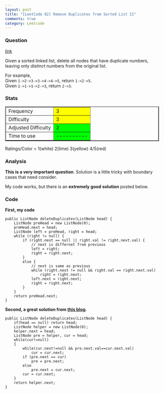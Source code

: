 ```yaml
---
layout: post
title: "[LeetCode 82] Remove Duplicates from Sorted List II"
comments: true
category: Leetcode
---
```


### Question

[link](https://oj.leetcode.com/problems/remove-duplicates-from-sorted-list-ii/)

<div class="question-content">
            <p></p><p>
Given a sorted linked list, delete all nodes that have duplicate numbers, leaving only <i>distinct</i> numbers from the original list.
</p>
<p>
For example,<br>
Given <code>1-&gt;2-&gt;3-&gt;3-&gt;4-&gt;4-&gt;5</code>, return <code>1-&gt;2-&gt;5</code>.<br>
Given <code>1-&gt;1-&gt;1-&gt;2-&gt;3</code>, return <code>2-&gt;3</code>.
</p><p></p>
          </div>

### Stats

<table border="2">
	<tr>
		<td>Frequency</td>
		<td bgcolor="yellow">3</td>
	</tr>
	<tr>
		<td>Difficulty</td>
		<td bgcolor="yellow">3</td>
	</tr>
	<tr>
		<td>Adjusted Difficulty</td>
		<td bgcolor="lime">2</td>
	</tr>
	<tr>
		<td>Time to use</td>
		<td bgcolor="lime">----------</td>
	</tr>
</table>

Ratings/Color = 1(white) 2(lime) 3(yellow) 4/5(red)

### Analysis

**This is a very important question**. Solution is a little tricky with boundary cases that need consider.

My code works, but there is an **extremely good solution** posted below.

### Code

**First, my code**

    public ListNode deleteDuplicates(ListNode head) {
        ListNode preHead = new ListNode(0);
        preHead.next = head;
        ListNode left = preHead, right = head;
        while (right != null) {
            if (right.next == null || right.val != right.next.val) {
                // next is differnet from previous
                left = right;
                right = right.next;
            }
            else {
                // next is same as previous
                while (right.next != null && right.val == right.next.val)
                    right = right.next;
                left.next = right.next;
                right = right.next;
            }
        }
        return preHead.next;
    }

**Second, a great solution from [this blog](http://codeganker.blogspot.sg/2014/04/remove-duplicates-from-sorted-list-ii.html).**

    public ListNode deleteDuplicates(ListNode head) {
        if(head == null) return head;
        ListNode helper = new ListNode(0);
        helper.next = head;
        ListNode pre = helper, cur = head;
        while(cur!=null)
        {
            while(cur.next!=null && pre.next.val==cur.next.val)
                cur = cur.next;
            if (pre.next == cur)
                pre = pre.next;
            else
                pre.next = cur.next;
            cur = cur.next;
        }
        return helper.next;
    }
